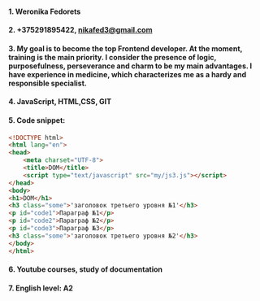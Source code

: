 #### 1.	Weronika Fedorets
#### 2.  +375291895422, nikafed3@gmail.com
#### 3.  My goal is to become the top Frontend developer. At the moment, training is the main priority. I consider the presence of logic, purposefulness, perseverance and charm to be my main advantages. I have experience in medicine, which characterizes me as a hardy and responsible specialist.
#### 4. JavaScript, HTML,CSS, GIT
#### 5. Code snippet:
```HTML
<!DOCTYPE html>
<html lang="en">
<head>
    <meta charset="UTF-8">
    <title>DOM</title>
    <script type="text/javascript" src="my/js3.js"></script>
</head>
<body>
<h1>DOM</h1>
<h3 class="some">'заголовок третьего уровня №1'</h3>
<p id="code1">Параграф №1</p>
<p id="code2">Параграф №2</p>
<p id="code3">Параграф №3</p>
<h3 class="some">'заголовок третьего уровня №2'</h3>
</body>
</html>
```
#### 6. Youtube courses, study of documentation
#### 7. English level: A2

